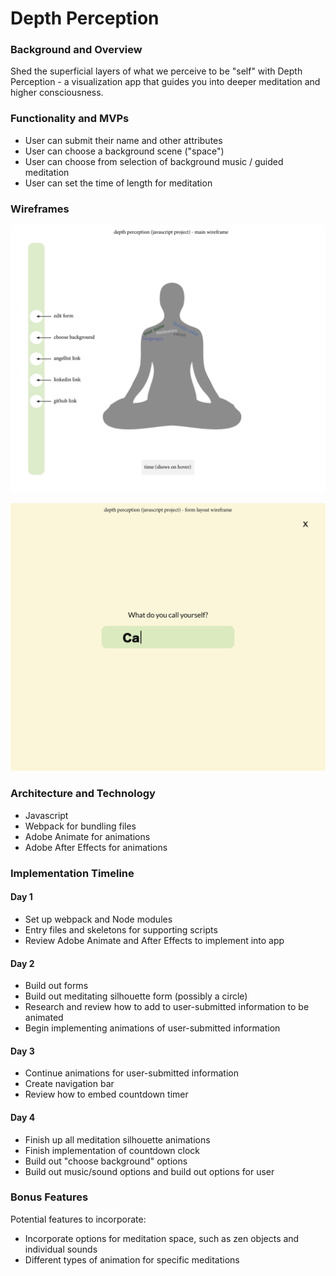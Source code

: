 # Depth Perception #

### **Background and Overview** ###

Shed the superficial layers of what we perceive to be "self" with Depth Perception - a visualization app that guides you into deeper meditation and higher consciousness.

### **Functionality and MVPs** ###

* User can submit their name and other attributes
* User can choose a background scene ("space")
* User can choose from selection of background music / guided meditation
* User can set the time of length for meditation

### **Wireframes** ###

![image info](./src/public/images/readme_main.jpg)

![image info](./src/public/images/readme_form.jpg)

### **Architecture and Technology** ###

* Javascript
* Webpack for bundling files
* Adobe Animate for animations
* Adobe After Effects for animations

### **Implementation Timeline** ###

#### Day 1 ####
* Set up webpack and Node modules
* Entry files and skeletons for supporting scripts
* Review Adobe Animate and After Effects to implement into app

#### Day 2 ####
* Build out forms
* Build out meditating silhouette form (possibly a circle)
* Research and review how to add to user-submitted information to be animated
* Begin implementing animations of user-submitted information

#### Day 3 ####
* Continue animations for user-submitted information
* Create navigation bar
* Review how to embed countdown timer
  
#### Day 4 ####
* Finish up all meditation silhouette animations
* Finish implementation of countdown clock
* Build out "choose background" options
* Build out music/sound options and build out options for user

### **Bonus Features** ###
Potential features to incorporate:
* Incorporate options for meditation space, such as zen objects and individual sounds
* Different types of animation for specific meditations